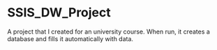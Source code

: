 # SSIS_DW_Project
A project that I created for an university course. When run, it creates a database and fills it automatically with data.
